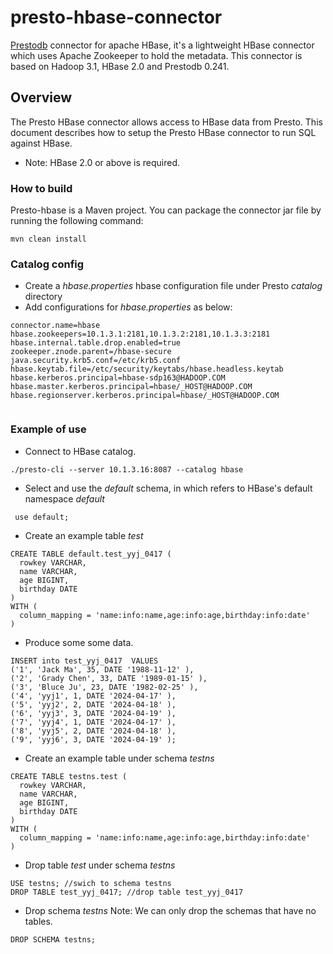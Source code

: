 # presto-hbase-connector
[Prestodb](https://prestodb.io/) connector for apache HBase, it's a lightweight HBase connector which uses Apache Zookeeper to hold the metadata. This connector is based on Hadoop 3.1, HBase 2.0 and Prestodb 0.241. 

## Overview
The Presto HBase connector allows access to HBase data from Presto. This document describes how to setup the Presto HBase connector to run SQL against HBase.
* Note:    HBase 2.0 or above is required.

###  How to build

Presto-hbase is a Maven project. You can package the connector jar file by running the following command:
```
mvn clean install

```


### Catalog config
- Create a *hbase.properties* hbase configuration file under Presto *catalog* directory
- Add configurations for *hbase.properties* as below:
```
connector.name=hbase
hbase.zookeepers=10.1.3.1:2181,10.1.3.2:2181,10.1.3.3:2181
hbase.internal.table.drop.enabled=true
zookeeper.znode.parent=/hbase-secure
java.security.krb5.conf=/etc/krb5.conf
hbase.keytab.file=/etc/security/keytabs/hbase.headless.keytab
hbase.kerberos.principal=hbase-sdp163@HADOOP.COM
hbase.master.kerberos.principal=hbase/_HOST@HADOOP.COM
hbase.regionserver.kerberos.principal=hbase/_HOST@HADOOP.COM


```
### Example of use
- Connect to HBase catalog. 
```
./presto-cli --server 10.1.3.16:8087 --catalog hbase

```
- Select and use the *default* schema, in which refers to HBase's default namespace *default*
```
 use default;
```
- Create an example  table *test*

```
CREATE TABLE default.test_yyj_0417 (
  rowkey VARCHAR,
  name VARCHAR,
  age BIGINT,
  birthday DATE
)
WITH (
  column_mapping = 'name:info:name,age:info:age,birthday:info:date'
)
```

- Produce some some data.
```
INSERT into test_yyj_0417  VALUES
('1', 'Jack Ma', 35, DATE '1988-11-12' ),
('2', 'Grady Chen', 33, DATE '1989-01-15' ),
('3', 'Bluce Ju', 23, DATE '1982-02-25' ),
('4', 'yyj1', 1, DATE '2024-04-17' ),
('5', 'yyj2', 2, DATE '2024-04-18' ),
('6', 'yyj3', 3, DATE '2024-04-19' ),
('7', 'yyj4', 1, DATE '2024-04-17' ),
('8', 'yyj5', 2, DATE '2024-04-18' ),
('9', 'yyj6', 3, DATE '2024-04-19' );
```

- Create an example table under schema *testns*
```
CREATE TABLE testns.test (
  rowkey VARCHAR,
  name VARCHAR,
  age BIGINT,
  birthday DATE
)
WITH (
  column_mapping = 'name:info:name,age:info:age,birthday:info:date'
)
```
- Drop table *test* under schema *testns*
```
USE testns; //swich to schema testns
DROP TABLE test_yyj_0417; //drop table test_yyj_0417
```
- Drop schema *testns*
   Note: We can only drop the schemas that have no tables.

```
DROP SCHEMA testns;

```
